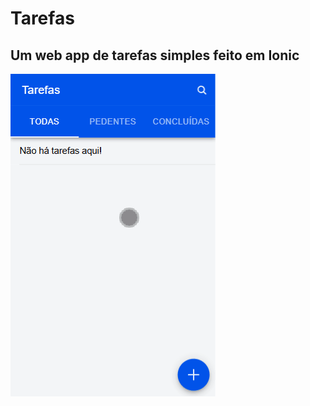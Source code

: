 # Tarefas 
## Um web app de tarefas simples feito em Ionic

![alt text](prints/chrome_si4cqloP6d.gif)